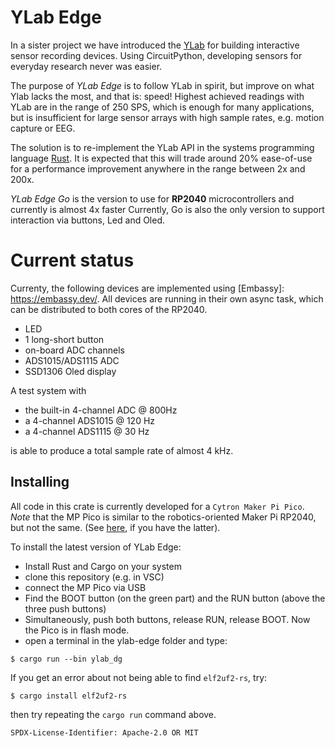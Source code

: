 # YLab Edge

In a sister project we have introduced the [YLab](https://github.com/schmettow/ylab) for building interactive sensor recording devices. 
Using CircuitPython, developing sensors for everyday research never was easier.

The purpose of *YLab Edge* is to follow YLab in spirit, but improve on what Ylab lacks the most, and that is: speed! 
Highest achieved readings with YLab are in the range of 250 SPS, which is enough for many applications, 
but is insufficient for large sensor arrays with high sample rates, e.g. motion capture or EEG.

The solution is to re-implement the YLab API in the systems programming language [Rust](https://www.rust-lang.org/). 
It is expected that this will trade around 20% ease-of-use for a performance improvement anywhere in the range between 2x and 200x.

*YLab Edge Go* is the version to use for **RP2040** microcontrollers and currently is almost 4x faster 
Currently, Go is also the only version to support interaction via buttons, Led and Oled.

# Current status

Currenty, the following devices are implemented using [Embassy]: https://embassy.dev/. 
All devices are running in their own async task, which can be distributed to both cores of the RP2040.

+ LED
+ 1 long-short button
+ on-board ADC channels
+ ADS1015/ADS1115 ADC
+ SSD1306 Oled display

A test system with 

+ the built-in 4-channel ADC @ 800Hz
+ a 4-channel ADS1015 @ 120 Hz
+ a 4-channel ADS1115 @ 30 Hz

is able to produce a total sample rate of almost 4 kHz.

## Installing

All code in this crate is currently developed for 
a `Cytron Maker Pi Pico`. *Note* that the MP Pico is similar to the robotics-oriented Maker Pi RP2040, but not the same. (See [here](https://github.com/9names/makerpi_rp2040), if you have the latter).

To install the latest version of YLab Edge:

+ Install Rust and Cargo on your system
+ clone this repository (e.g. in VSC)
+ connect the MP Pico via USB
+ Find the BOOT button (on the green part) and the RUN button (above the three push buttons) 
+ Simultaneously, push both buttons, release RUN, release BOOT. Now the Pico is in flash mode.
+ open a terminal in the ylab-edge folder and type:

```console
$ cargo run --bin ylab_dg
```
If you get an error about not being able to find `elf2uf2-rs`, try:

```console
$ cargo install elf2uf2-rs
```
then try repeating the `cargo run` command above.



`SPDX-License-Identifier: Apache-2.0 OR MIT`

